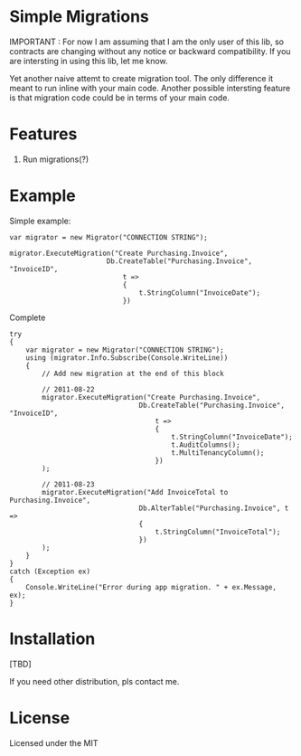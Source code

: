 Simple Migrations
=================

IMPORTANT : For now I am assuming that I am the only user of this lib, so contracts are changing without any notice or backward compatibility. If you are intersting in using this lib, let me know.

Yet another naive attemt to create migration tool. The only difference it meant to run inline with your main code. Another possible intersting feature is that migration code could be in terms of your main code.

Features
========

1. Run migrations(?)

Example
=======

Simple example:

	var migrator = new Migrator("CONNECTION STRING");
	
	migrator.ExecuteMigration("Create Purchasing.Invoice",
							Db.CreateTable("Purchasing.Invoice", "InvoiceID",
								t =>
								{
									t.StringColumn("InvoiceDate");									
								})

Complete

	try
	{
		var migrator = new Migrator("CONNECTION STRING");
		using (migrator.Info.Subscribe(Console.WriteLine))
		{
			// Add new migration at the end of this block

			// 2011-08-22
			migrator.ExecuteMigration("Create Purchasing.Invoice",
									Db.CreateTable("Purchasing.Invoice", "InvoiceID",
										t =>
										{
											t.StringColumn("InvoiceDate");
											t.AuditColumns();
											t.MultiTenancyColumn();
										})
			);

			// 2011-08-23
			migrator.ExecuteMigration("Add InvoiceTotal to Purchasing.Invoice",
									Db.AlterTable("Purchasing.Invoice", t =>
									{
										t.StringColumn("InvoiceTotal");
									})
			);
		}
	}
	catch (Exception ex)
	{
		Console.WriteLine("Error during app migration. " + ex.Message, ex);
	}

Installation
============
	
[TBD]
	
If you need other distribution, pls contact me.
	
License
=======

Licensed under the MIT